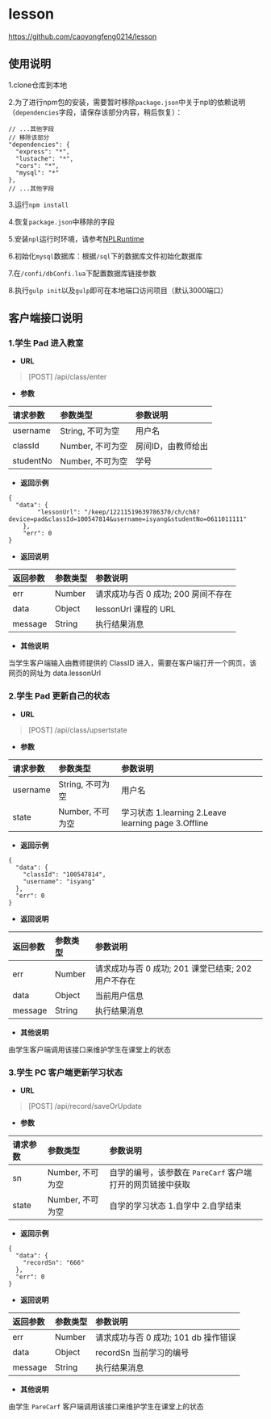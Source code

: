 # lesson

https://github.com/caoyongfeng0214/lesson


## 使用说明

1.clone仓库到本地

2.为了进行npm包的安装，需要暂时移除`package.json`中关于npl的依赖说明（`dependencies`字段，请保存该部分内容，稍后恢复）：

```
// ...其他字段
// 移除该部分
"dependencies": {
  "express": "*",
  "lustache": "*",
  "cors": "*",
  "mysql": "*"
},
// ...其他字段
```

3.运行`npm install`

4.恢复`package.json`中移除的字段

5.安装`npl`运行时环境，请参考[NPLRuntime](https://github.com/LiXizhi/NPLRuntime)

6.初始化`mysql`数据库：根据`/sql`下的数据库文件初始化数据库

7.在`/confi/dbConfi.lua`下配置数据库链接参数

8.执行`gulp init`以及`gulp`即可在本地端口访问项目（默认3000端口）

## 客户端接口说明

### 1.学生 Pad 进入教室

- **URL**

> [POST] /api/class/enter

- **参数**

| 请求参数 | 参数类型 | 参数说明 |
| :-------- | :--------| :------ |
| username  | String, 不可为空   | 用户名 |
| classId   | Number, 不可为空   | 房间ID，由教师给出 |
| studentNo | Number, 不可为空   | 学号 |

- **返回示例**

```
{
  "data": {
		"lessonUrl": "/keep/12211519639786370/ch/ch8?device=pad&classId=100547814&username=isyang&studentNo=0611011111"
	},
	"err": 0
}
```

- **返回说明**

| 返回参数 | 参数类型 | 参数说明 |
| :-------- | :--------| :------ |
| err| Number | 请求成功与否 0 成功; 200 房间不存在 |
| data| Object| lessonUrl 课程的 URL |
| message| String| 执行结果消息 |

- **其他说明**

当学生客户端输入由教师提供的 ClassID 进入，需要在客户端打开一个网页，该网页的网址为 data.lessonUrl

### 2.学生 Pad 更新自己的状态

- **URL**

> [POST] /api/class/upsertstate

- **参数**

| 请求参数 | 参数类型 | 参数说明 |
| :-------- | :--------| :------ |
| username  | String, 不可为空   | 用户名 |
| state   | Number, 不可为空   | 学习状态 1.learning 2.Leave learning page 3.Offline |

- **返回示例**

```
{
  "data": {
    "classId": "100547814",
    "username": "isyang"
  },
  "err": 0
}
```

- **返回说明**

| 返回参数 | 参数类型 | 参数说明 |
| :-------- | :--------| :------ |
| err| Number | 请求成功与否 0 成功; 201 课堂已结束; 202 用户不存在|
| data| Object| 当前用户信息 |
| message| String| 执行结果消息 |

- **其他说明**

由学生客户端调用该接口来维护学生在课堂上的状态


### 3.学生 PC 客户端更新学习状态

- **URL**

> [POST] /api/record/saveOrUpdate

- **参数**

| 请求参数 | 参数类型 | 参数说明 |
| :-------- | :--------| :------ |
| sn  | Number, 不可为空   | 自学的编号，该参数在 `PareCarf` 客户端打开的网页链接中获取 |
| state   | Number, 不可为空   | 自学的学习状态 1.自学中 2.自学结束 |

- **返回示例**

```
{
  "data": {
    "recordSn": "666"
  },
  "err": 0
}
```

- **返回说明**

| 返回参数 | 参数类型 | 参数说明 |
| :-------- | :--------| :------ |
| err| Number | 请求成功与否 0 成功; 101 db 操作错误|
| data| Object| recordSn 当前学习的编号 |
| message| String| 执行结果消息 |

- **其他说明**

由学生 `PareCarf` 客户端调用该接口来维护学生在课堂上的状态